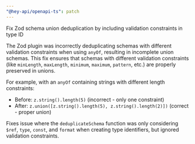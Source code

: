 ```yaml
---
"@hey-api/openapi-ts": patch
---
```


Fix Zod schema union deduplication by including validation constraints in type ID

The Zod plugin was incorrectly deduplicating schemas with different validation constraints when using `anyOf`, resulting in incomplete union schemas. This fix ensures that schemas with different validation constraints (like `minLength`, `maxLength`, `minimum`, `maximum`, `pattern`, etc.) are properly preserved in unions.

For example, with an `anyOf` containing strings with different length constraints:
- Before: `z.string().length(5)` (incorrect - only one constraint)
- After: `z.union([z.string().length(5), z.string().length(2)])` (correct - proper union)

Fixes issue where the `deduplicateSchema` function was only considering `$ref`, `type`, `const`, and `format` when creating type identifiers, but ignored validation constraints.